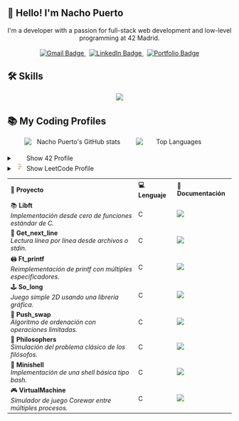 ## 👋 Hello! I'm Nacho Puerto

<p align="center">
  I'm a developer with a passion for full-stack web development and low-level programming at 42 Madrid.
  <br><br>
  <a href="nachopuerto95@gmail.com">
      <img src="https://custom-icon-badges.demolab.com/badge/Gmail-D14836?logo=gmail&logoColor=fff" alt="Gmail Badge" />
    </a>&nbsp;
    <a href="https://www.linkedin.com/in/nacho-puerto-mendoza-93184b173/">
      <img src="https://custom-icon-badges.demolab.com/badge/LinkedIn-0A66C2?logo=linkedin&logoColor=fff" alt="LinkedIn Badge" />
    </a>&nbsp;
    <a href="https://nachopuertoportfolio.netlify.app/">
      <img src="https://custom-icon-badges.demolab.com/badge/Portfolio-6f42c1?logo=link&logoColor=fff" alt="Portfolio Badge" />
    </a>
</p>

## 🛠️ Skills

<p align="center">
  <a href="https://skillicons.dev">
    <img src="https://skillicons.dev/icons?i=git,github,js,react,nodejs,mongodb,c,cpp,html,css,postman,bash,docker,ubuntu,vim,p5js,ai,ps,xd&perline=12" />
  </a>
</p>

## 📚 My Coding Profiles

<p align="center">
  <img src="https://github-readme-stats.vercel.app/api?username=nachopuerto95&hide_border=true&show_icons=true&theme=react&bg_color=0D1117&icon_color=79ff97" alt="Nacho Puerto's GitHub stats" style="display:inline-block; margin-right:20px; width: 45%;" />
    <img src="https://github-readme-stats.vercel.app/api/top-langs/?username=Nachopuerto95&hide_border=true&bg_color=0D1117&layout=compact&theme=react" alt="Top Languages" style="display:inline-block; width: 35%;" />
</p>


  <details>
    <summary><img src="assets/42-logo.svg" width="20" /> &nbsp;Show 42 Profile</summary>
    <a href="https://github.com/oakoudad/badge42">
      <br>
      <img src="https://badge.mediaplus.ma/darkblue/jpuerto-?1337Badge=off&UM6P=off" />
    </a>
  </details>
  <details>
    <summary><img src="assets/LeetCode_Logo_1.png" width="20" /> &nbsp;Show LeetCode Profile</summary>
    <a href="https://leetcode.com/u/nachopuerto95/">
       <br>
      <img src="https://leetcard.jacoblin.cool/Nachopuerto95?theme=nord" />
    </a>
  </details>


</table>


<table align="center">
  <tr>
    <th align="left">📁 Proyecto</th>
    <th align="left">💻 Lenguaje</th>
    <th align="left">🔗 Documentación</th>
  </tr>
  <tr>
    <td>
      📚 <strong>Libft</strong><br>
      <em>Implementación desde cero de funciones estándar de C.</em>
    </td>
    <td>C</td>
    <td><a href="#"><img src="https://img.shields.io/badge/View-Repo-000?style=flat&logo=github&logoColor=white" /></a></td>
  </tr>
  <tr>
    <td>
      🧵 <strong>Get_next_line</strong><br>
      <em>Lectura línea por línea desde archivos o stdin.</em>
    </td>
    <td>C</td>
    <td><a href="#"><img src="https://img.shields.io/badge/View-Repo-000?style=flat&logo=github&logoColor=white" /></a></td>
  </tr>
  <tr>
    <td>
      🖨️ <strong>Ft_printf</strong><br>
      <em>Reimplementación de printf con múltiples especificadores.</em>
    </td>
    <td>C</td>
    <td><a href="#"><img src="https://img.shields.io/badge/View-Repo-000?style=flat&logo=github&logoColor=white" /></a></td>
  </tr>
  <tr>
    <td>
      🕹️ <strong>So_long</strong><br>
      <em>Juego simple 2D usando una librería gráfica.</em>
    </td>
    <td>C</td>
    <td><a href="#"><img src="https://img.shields.io/badge/View-Repo-000?style=flat&logo=github&logoColor=white" /></a></td>
  </tr>
  <tr>
    <td>
      🔁 <strong>Push_swap</strong><br>
      <em>Algoritmo de ordenación con operaciones limitadas.</em>
    </td>
    <td>C</td>
    <td><a href="#"><img src="https://img.shields.io/badge/View-Repo-000?style=flat&logo=github&logoColor=white" /></a></td>
  </tr>
  <tr>
    <td>
      🧠 <strong>Philosophers</strong><br>
      <em>Simulación del problema clásico de los filósofos.</em>
    </td>
    <td>C</td>
    <td><a href="#"><img src="https://img.shields.io/badge/View-Repo-000?style=flat&logo=github&logoColor=white" /></a></td>
  </tr>
  <tr>
    <td>
      🐚 <strong>Minishell</strong><br>
      <em>Implementación de una shell básica tipo bash.</em>
    </td>
    <td>C</td>
    <td><a href="#"><img src="https://img.shields.io/badge/View-Repo-000?style=flat&logo=github&logoColor=white" /></a></td>
  </tr>
  <tr>
    <td>
      🎮 <strong>VirtualMachine</strong><br>
      <em>Simulador de juego Corewar entre múltiples procesos.</em>
    </td>
    <td>C</td>
    <td><a href="#"><img src="https://img.shields.io/badge/View-Repo-000?style=flat&logo=github&logoColor=white" /></a></td>
  </tr>
</table>




